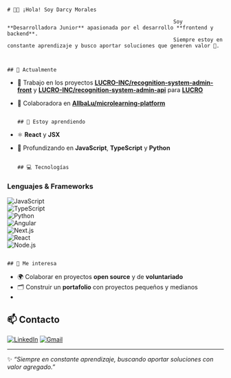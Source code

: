 
                                                                                    # 👩‍💻 ¡Hola! Soy Darcy Morales  
                                                          
                                                          Soy **Desarrolladora Junior** apasionada por el desarrollo **frontend y backend**.  
                                                          Siempre estoy en constante aprendizaje y busco aportar soluciones que generen valor 🚀.  


                                                                                          ## 🔭 Actualmente
- 🚧 Trabajo en los proyectos **[LUCRO-INC/recognition-system-admin-front](https://github.com/LUCRO-INC/recognition-system-admin-front)** y **[LUCRO-INC/recognition-system-admin-api](https://github.com/LUCRO-INC/recognition-system-admin-api)**  para **[LUCRO](https://github.com/LUCRO-INC)**  
- 🤝 Colaboradora en **[AllbaLu/microlearning-platform](https://github.com/AllbaLu/microlearning-platform)**  


                                                                                        ## 🌱 Estoy aprendiendo
- ⚛️ **React** y **JSX**  
- 📌 Profundizando en **JavaScript**, **TypeScript** y **Python**  


                                                                                        ## 💻 Tecnologías  

### Lenguajes & Frameworks
![JavaScript](https://img.shields.io/badge/JavaScript-F7E017?style=for-the-badge&logo=javascript&logoColor=000)  
![TypeScript](https://img.shields.io/badge/TypeScript-007ACC?style=for-the-badge&logo=typescript&logoColor=fff)  
![Python](https://img.shields.io/badge/Python-3776AB?style=for-the-badge&logo=python&logoColor=fff)  
![Angular](https://img.shields.io/badge/Angular-DD0031?style=for-the-badge&logo=angular&logoColor=fff)  
![Next.js](https://img.shields.io/badge/Next.js-000000?style=for-the-badge&logo=nextdotjs&logoColor=fff)  
![React](https://img.shields.io/badge/React-61DAFB?style=for-the-badge&logo=react&logoColor=000)  
![Node.js](https://img.shields.io/badge/Node.js-339933?style=for-the-badge&logo=nodedotjs&logoColor=fff)  


                                                                                        ## 🤝 Me interesa
- 🌍 Colaborar en proyectos **open source** y de **voluntariado**  
- 🗂️ Construir un **portafolio** con proyectos pequeños y medianos
- 

## 📫 Contacto
[![LinkedIn](https://img.shields.io/badge/LinkedIn-0077B5?style=for-the-badge&logo=linkedin&logoColor=fff)](https://www.linkedin.com/in/darcy-morales-911964367/) 
[![Gmail](https://img.shields.io/badge/Gmail-D14836?style=for-the-badge&logo=gmail&logoColor=white)](mailto:darciiimorales17@gmail.com)

---

✨ *“Siempre en constante aprendizaje, buscando aportar soluciones con valor agregado.”*  



